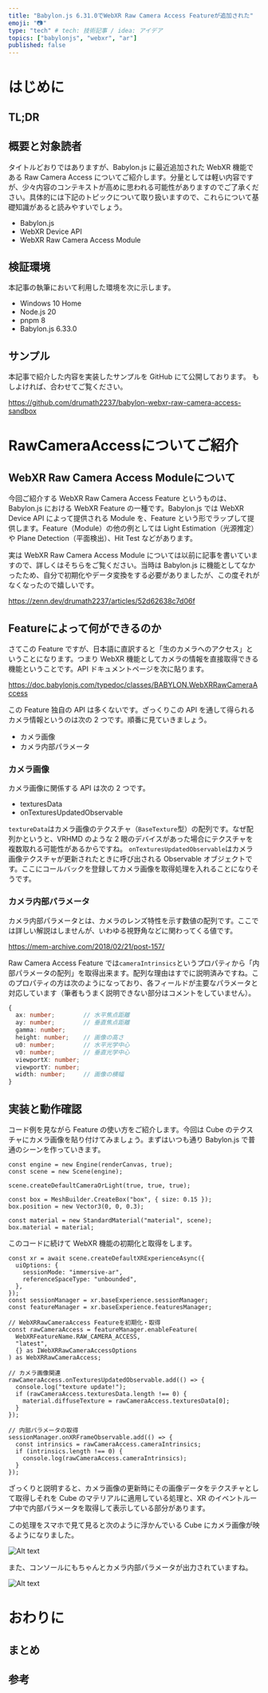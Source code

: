 ```yaml
---
title: "Babylon.js 6.31.0でWebXR Raw Camera Access Featureが追加された"
emoji: "📷"
type: "tech" # tech: 技術記事 / idea: アイデア
topics: ["babylonjs", "webxr", "ar"]
published: false
---
```


# はじめに

## TL;DR

## 概要と対象読者

タイトルどおりではありますが、Babylon.js に最近追加された WebXR 機能である Raw Camera Access についてご紹介します。分量としては軽い内容ですが、少々内容のコンテキストが高めに思われる可能性がありますのでご了承ください。具体的には下記のトピックについて取り扱いますので、これらについて基礎知識があると読みやすいでしょう。

- Babylon.js
- WebXR Device API
- WebXR Raw Camera Access Module

## 検証環境

本記事の執筆において利用した環境を次に示します。

- Windows 10 Home
- Node.js 20
- pnpm 8
- Babylon.js 6.33.0

## サンプル

本記事で紹介した内容を実装したサンプルを GitHub にて公開しております。
もしよければ、合わせてご覧ください。

https://github.com/drumath2237/babylon-webxr-raw-camera-access-sandbox

# RawCameraAccessについてご紹介

## WebXR Raw Camera Access Moduleについて

今回ご紹介する WebXR Raw Camera Access Feature というものは、Babylon.js における WebXR Feature の一種です。Babylon.js では WebXR Device API によって提供される Module を、Feature という形でラップして提供します。Feature（Module）の他の例としては Light Estimation（光源推定）や Plane Detection（平面検出）、Hit Test などがあります。

実は WebXR Raw Camera Access Module については以前に記事を書いていますので、詳しくはそちらをご覧ください。当時は Babylon.js に機能としてなかったため、自分で初期化やデータ変換をする必要がありましたが、この度それがなくなったので嬉しいです。

https://zenn.dev/drumath2237/articles/52d62638c7d06f

## Featureによって何ができるのか

さてこの Feature ですが、日本語に直訳すると「生のカメラへのアクセス」ということになります。つまり WebXR 機能としてカメラの情報を直接取得できる機能ということです。API ドキュメントページを次に貼ります。

https://doc.babylonjs.com/typedoc/classes/BABYLON.WebXRRawCameraAccess

この Feature 独自の API は多くないです。ざっくりこの API を通して得られるカメラ情報というのは次の 2 つです。順番に見ていきましょう。

- カメラ画像
- カメラ内部パラメータ

### カメラ画像

カメラ画像に関係する API は次の 2 つです。

- texturesData
- onTexturesUpdatedObservable

`textureData`はカメラ画像のテクスチャ（`BaseTexture`型）の配列です。なぜ配列かというと、VRHMD のような 2 眼のデバイスがあった場合にテクスチャを複数取れる可能性があるからですね。
`onTexturesUpdatedObservable`はカメラ画像テクスチャが更新されたときに呼び出される Observable オブジェクトです。ここにコールバックを登録してカメラ画像を取得処理を入れることになりそうです。

### カメラ内部パラメータ

カメラ内部パラメータとは、カメラのレンズ特性を示す数値の配列です。ここでは詳しい解説はしませんが、いわゆる視野角などに関わってくる値です。

https://mem-archive.com/2018/02/21/post-157/

Raw Camera Access Feature では`cameraIntrinsics`というプロパティから「内部パラメータの配列」を取得出来ます。配列な理由はすでに説明済みですね。このプロパティの方は次のようになっており、各フィールドが主要なパラメータと対応しています（筆者もうまく説明できない部分はコメントをしていません）。

```ts
{
  ax: number;        // 水平焦点距離
  ay: number;        // 垂直焦点距離
  gamma: number;
  height: number;    // 画像の高さ
  u0: number;        // 水平光学中心
  v0: number;        // 垂直光学中心
  viewportX: number;
  viewportY: number;
  width: number;     // 画像の横幅
}
```

## 実装と動作確認

コード例を見ながら Feature の使い方をご紹介します。今回は Cube のテクスチャにカメラ画像を貼り付けてみましょう。まずはいつも通り Babylon.js で普通のシーンを作っていきます。

```ts: Cubeだけの簡単なシーン
const engine = new Engine(renderCanvas, true);
const scene = new Scene(engine);

scene.createDefaultCameraOrLight(true, true, true);

const box = MeshBuilder.CreateBox("box", { size: 0.15 });
box.position = new Vector3(0, 0, 0.3);

const material = new StandardMaterial("material", scene);
box.material = material;
```

このコードに続けて WebXR 機能の初期化と取得をします。

```ts:WebXR Featureの初期化と取得
const xr = await scene.createDefaultXRExperienceAsync({
  uiOptions: {
    sessionMode: "immersive-ar",
    referenceSpaceType: "unbounded",
  },
});
const sessionManager = xr.baseExperience.sessionManager;
const featureManager = xr.baseExperience.featuresManager;

// WebXRRawCameraAccess Featureを初期化・取得
const rawCameraAccess = featureManager.enableFeature(
  WebXRFeatureName.RAW_CAMERA_ACCESS,
  "latest",
  {} as IWebXRRawCameraAccessOptions
) as WebXRRawCameraAccess;

// カメラ画像関連
rawCameraAccess.onTexturesUpdatedObservable.add(() => {
  console.log("texture update!");
  if (rawCameraAccess.texturesData.length !== 0) {
    material.diffuseTexture = rawCameraAccess.texturesData[0];
  }
});

// 内部パラメータの取得
sessionManager.onXRFrameObservable.add(() => {
  const intrinsics = rawCameraAccess.cameraIntrinsics;
  if (intrinsics.length !== 0) {
    console.log(rawCameraAccess.cameraIntrinsics);
  }
});
```

ざっくりと説明すると、カメラ画像の更新時にその画像データをテクスチャとして取得しそれを Cube のマテリアルに適用している処理と、XR のイベントループ中で内部パラメータを取得して表示している部分があります。

この処理をスマホで見て見ると次のように浮かんでいる Cube にカメラ画像が映るようになりました。

![Alt text](/images/babylon-raw-camera/camera-textur.png)

また、コンソールにもちゃんとカメラ内部パラメータが出力されていますね。

![Alt text](/images/babylon-raw-camera/intrinsics-log.png)

# おわりに

## まとめ

## 参考
